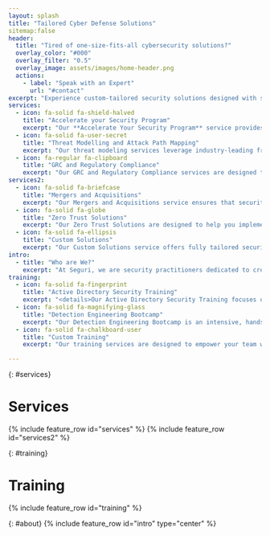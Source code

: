 ```yaml
---
layout: splash
title: "Tailored Cyber Defense Solutions"
sitemap:false
header:
  title: "Tired of one-size-fits-all cybersecurity solutions?"
  overlay_color: "#000"
  overlay_filter: "0.5"
  overlay_image: assets/images/home-header.png
  actions:
    - label: "Speak with an Expert"
      url: "#contact"
excerpt: "Experience custom-tailored security solutions designed with security practitioners in mind."
services:
  - icon: fa-solid fa-shield-halved
    title: "Accelerate your Security Program"
    excerpt: "Our **Accelerate Your Security Program** service provides a comprehensive foundation to establish a robust security posture from the ground up. We begin with an in-depth assessment of your current security landscape, identifying gaps and opportunities for improvemen, leveraging industry best practices and frameworks to create a tailored security strategy that aligns with your business goals and compliance requirements. Whether you're building a new program or enhancing an existing one, our expert guidance ensures your security foundation is solid, scalable, and resilient."
  - icon: fa-solid fa-user-secret
    title: "Threat Modelling and Attack Path Mapping"
    excerpt: "Our threat modeling services leverage industry-leading frameworks to map out potential attack paths, enabling your organization to prioritize security efforts effectively. This proactive, data-driven approach ensures your security investments are targeted where they will have the greatest impact, moving beyond reactive measures to a robust and resilient defense strategy. Additionally, our comprehensive threat models can justify the allocation of security resources and aid in prioritizing them, ensuring that your organization’s defenses are both efficient and effective."
  - icon: fa-regular fa-clipboard
    title: "GRC and Regulatory Compliance"
    excerpt: "Our GRC and Regulatory Compliance services are designed to help you establish, evaluate, and maintain a comprehensive governance, risk, and compliance (GRC) program that meets both customer and regulatory requirements. Whether you're just starting your GRC program, need to assess its effectiveness, or require assistance in meeting specific compliance standards, our expert team is here to guide you every step of the way. We support compliance with key frameworks and standards such as CMMC, ISO 27001, SOC 2, IT SOX, and Cyber Essentials. "
services2:
  - icon: fa-solid fa-briefcase
    title: "Mergers and Acquisitions"
    excerpt: "Our Mergers and Acquisitions service ensures that security is at the forefront of your M&A activities. We provide comprehensive assessments to identify potential risks and vulnerabilities in the target company’s security posture, enabling you to make informed decisions. Our approach includes detailed integration plans to align security practices, ensuring that your expanded organization remains resilient and secure throughout the transition."
  - icon: fa-solid fa-globe
    title: "Zero Trust Solutions"
    excerpt: "Our Zero Trust Solutions are designed to help you implement a security model that eliminates implicit trust and continuously validates every stage of digital interaction. We work with you to design and deploy a Zero Trust architecture that aligns with your organization’s specific needs, ensuring that all users, devices, and applications are securely authenticated and authorized, regardless of their location."
  - icon: fa-solid fa-ellipsis
    title: "Custom Solutions"
    excerpt: "Our Custom Solutions service offers fully tailored security strategies that meet the unique needs of your organization. Whether you're facing specific challenges or looking to implement specialized security measures, we work closely with you to develop and execute solutions that address your most critical security concerns. With no 'one-size-fits-all' approach, our services are as flexible and adaptable as your business requires."
intro:
  - title: "Who are We?"
    excerpt: "At Seguri, we are security practitioners dedicated to creating a services company that truly addresses the concerns and issues we've faced in the field. With a background spanning consulting for some of the world’s largest companies, security for large enterprise mergers and acquisitions, and building security programs from the ground up at startups, we understand the diverse challenges businesses encounter.  <br>  <br> Our mission is to provide actionable and practical assessments and services that meet your unique requirements without any big surprises when the report comes along. We believe in fully customizable, tailored solutions—not a set of unmovable options from a menu. By leveraging our extensive experience and industry knowledge, we ensure that our services are both effective and aligned with your specific needs, delivering security insights that you can act on immediately. At Seguri, we are committed to helping you enhance your security posture with precision and confidence."
training:
  - icon: fa-solid fa-fingerprint
    title: "Active Directory Security Training"
    excerpt: "<details>Our Active Directory Security Training focuses on safeguarding one of your organization’s most critical assets. This program dives deep into best practices, common vulnerabilities, and advanced techniques to secure and harden your Active Directory environment. Participants will learn how to detect and mitigate threats, implement robust access controls, and maintain the integrity of their directory services. <summary> &nbsp; <br />  &nbsp; <br />  Our Active Directory Security Training focuses on safeguarding one of your organization’s most critical assets. This program dives deep into best practices, common vulnerabilities, and advanced techniques to secure and harden your Active Directory environment. Participants will learn how to detect and mitigate threats, implement robust access controls, and maintain the integrity of their directory services.</summary></details>"
  - icon: fa-solid fa-magnifying-glass
    title: "Detection Engineering Bootcamp"
    excerpt: "Our Detection Engineering Bootcamp is an intensive, hands-on course designed to enhance your team's ability to build, tune, and maintain effective detection mechanisms. Participants will gain expertise in crafting custom detection rules, leveraging advanced analytics, and responding to security incidents with precision. This training is essential for any organization looking to elevate their threat detection capabilities to the next level."
  - icon: fa-solid fa-chalkboard-user
    title: "Custom Training"
    excerpt: "Our training services are designed to empower your team with the knowledge and skills needed to defend against today’s sophisticated cyber threats. We offer comprehensive, hands-on training programs tailored to your organization’s unique needs and security goals. Our training covers a wide range of topics, from foundational security principles to advanced threat detection and response techniques. We focus on providing actionable and practical learning experiences, ensuring that your team can immediately apply what they’ve learned to enhance your security posture."

---
```

{: #services}
# Services 
{% include feature_row id="services" %}
{% include feature_row id="services2" %}

{: #training}
# Training
{% include feature_row id="training" %}


{: #about} 
{% include feature_row id="intro" type="center" %}
